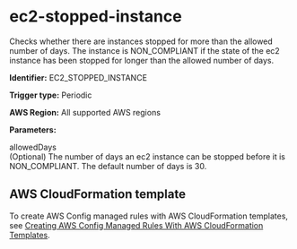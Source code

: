 # ec2\-stopped\-instance<a name="ec2-stopped-instance"></a>

Checks whether there are instances stopped for more than the allowed number of days\. The instance is NON\_COMPLIANT if the state of the ec2 instance has been stopped for longer than the allowed number of days\.

**Identifier:** EC2\_STOPPED\_INSTANCE

**Trigger type:** Periodic

**AWS Region:** All supported AWS regions 

**Parameters:**

allowedDays  
\(Optional\) The number of days an ec2 instance can be stopped before it is NON\_COMPLIANT\. The default number of days is 30\.

## AWS CloudFormation template<a name="w4aac13c29c17d103c15"></a>

To create AWS Config managed rules with AWS CloudFormation templates, see [Creating AWS Config Managed Rules With AWS CloudFormation Templates](aws-config-managed-rules-cloudformation-templates.md)\.